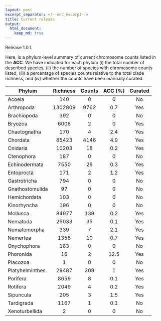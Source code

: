 ```yaml
---
layout: post
excerpt_separator: <!--end_excerpt-->
title: Current release
output:
  html_document:
    keep_md: true
---
```


<div class="message">
  Release 1.0.1.
</div>

Here, is a phylum-level summary of current chromosome counts listed in the **ACC**. We have indicated for each phylum (i) the total number of described species, (ii) the number of species with chromosome counts listed, (iii) a percentage of species counts relative to the total clade richness, and (iv) whether the counts have been manually curated.





| Phylum | Richness | Counts | ACC (%) | Curated |
|-----------------|:--------:|:------:|:-----:|:-------:|
| Acoela | 140 | 0 | 0 | No |
| Arthropoda | 1302809 | 9762 | 0.7 | Yes |
| Brachiopoda | 392 | 0 | 0 | No |
| Bryozoa | 6008 | 2 | 0 | Yes |
| Chaetognatha | 170 | 4 | 2.4 | Yes |
| Chordata | 85423 | 4146 | 4.9 | Yes |
| Cnidaria | 10203 | 18 | 0.2 | Yes |
| Ctenophora | 187 | 0 | 0 | No |
| Echinodermata | 7550 | 26 | 0.3 | Yes |
| Entoprocta | 171 | 2 | 1.2 | Yes |
| Gastrotricha | 794 | 0 | 0 | No |
| Gnathostomulida | 97 | 0 | 0 | No |
| Hemichordata | 103 | 0 | 0 | No |
| Kinorhyncha | 196 | 0 | 0 | No |
| Mollusca | 84977 | 139 | 0.2 | Yes |
| Nematoda | 25033 | 35 | 0.1 | Yes |
| Nematomorpha | 339 | 7 | 2.1 | Yes |
| Nemertea | 1358 | 10 | 0.7 | Yes |
| Onychophora | 183 | 0 | 0 | No |
| Phoronida | 16 | 2 | 12.5 | Yes |
| Placozoa | 1 | 0 | 0 | No |
| Platyhelminthes | 29487 | 309 | 1 | Yes |
| Porifera | 8659 | 8 | 0.1 | Yes |
| Rotifera | 2049 | 4 | 0.2 | Yes |
| Sipuncula | 205 | 3 | 1.5 | Yes |
| Tardigrada | 1167 | 1 | 0.1 | No |
| Xenoturbellida | 2 | 0 | 0 | No |

<!--end_excerpt-->



